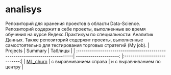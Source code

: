 # analisys
Репозиторий для хранения проектов в области Data-Science. Репозиторий содержит в себе проекты, выполненные во время обучения на курсе Яндекс.Практикум по специальности: Аналитик Данных. Также репозиторий содержит проекты, выполненные самостоятельно для тестирования торговых стратегий (My job). 
| Projects                                                                     | Summary                | Таблицы                     |
| :----------------------------------------------------------------------------| ---------------------: |:---------------------------:|
| [ML_churn](адрес:https://github.com/golovskoy/analysis/tree/main/ML_project) | с выравниванием справа | и с выравниванием по центру |
